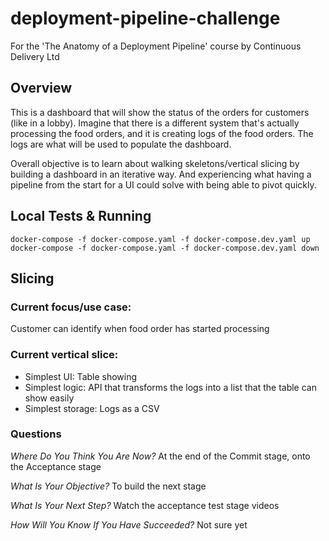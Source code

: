 # deployment-pipeline-challenge
For the 'The Anatomy of a Deployment Pipeline' course by Continuous Delivery Ltd

## Overview
This is a dashboard that will show the status of the orders for customers (like in a lobby). Imagine that there is a different system that's actually processing the food orders, and it is creating logs of the food orders. The logs are what will be used to populate the dashboard. 

Overall objective is to learn about walking skeletons/vertical slicing by building a dashboard in an iterative way. And experiencing what having a pipeline from the start for a UI could solve with being able to pivot quickly.

## Local Tests & Running

```
docker-compose -f docker-compose.yaml -f docker-compose.dev.yaml up
docker-compose -f docker-compose.yaml -f docker-compose.dev.yaml down
```

## Slicing
### Current focus/use case:
Customer can identify when food order has started processing

### Current vertical slice:
- Simplest UI: Table showing
- Simplest logic: API that transforms the logs into a list that the table can show easily
- Simplest storage: Logs as a CSV

### Questions
*Where Do You Think You Are Now?*
At the end of the Commit stage, onto the Acceptance stage

*What Is Your Objective?*
To build the next stage

*What Is Your Next Step?*
Watch the acceptance test stage videos

*How Will You Know If You Have Succeeded?*
Not sure yet
